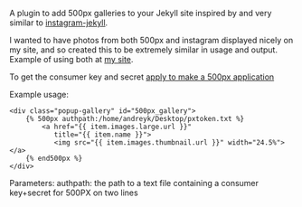 A plugin to add 500px galleries to your Jekyll site inspired by and very similar to [instagram-jekyll](https://github.com/mthomas/instagram-jekyll).

I wanted to have photos from both 500px and instagram displayed nicely on my site, and so created this to be extremely similar in usage and output. 
Example of using both at [my site](http://www.andreykurenkov.com/photography/). 

To get the consumer key and secret [apply to make a 500px application](https://500px.com/settings/applications)

Example usage:
   
	<div class="popup-gallery" id="500px_gallery">
		{% 500px authpath:/home/andreyk/Desktop/pxtoken.txt %}
			<a href="{{ item.images.large.url }}" 
               title="{{ item.name }}">
               <img src="{{ item.images.thumbnail.url }}" width="24.5%"></a>
		{% end500px %}
	</div>

 Parameters:
   authpath: the path to a text file containing a consumer key+secret for 500PX on two lines

